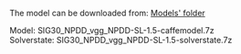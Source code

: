 The model can be downloaded from: [Models' folder](https://drive.google.com/open?id=1Amp9jJSu32tZ_DHe_ljziGzC-fE42Pfg)

Model: SIG30_NPDD_vgg_NPDD-SL-1.5-caffemodel.7z<br>
Solverstate: SIG30_NPDD_vgg_NPDD-SL-1.5-solverstate.7z
